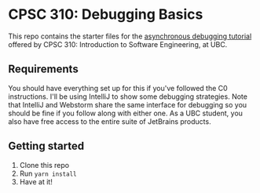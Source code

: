 # CPSC 310: Debugging Basics

This repo contains the starter files for the [asynchronous debugging tutorial](https://www.youtube.com/watch?v=u5RvWNRGVbs)
offered by CPSC 310: Introduction to Software Engineering, at UBC. 

## Requirements

You should have everything set up for this if you've followed the C0 instructions. I'll be using IntelliJ to show some debugging strategies. Note that IntelliJ and Webstorm share the same interface for debugging so you should be fine if you follow along with either one. As a UBC student, you also have free access to the
entire suite of JetBrains products.

## Getting started

1. Clone this repo
2. Run `yarn install`
3. Have at it!

